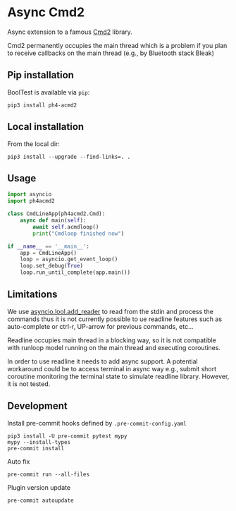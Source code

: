 # Async Cmd2

Async extension to a famous [Cmd2](https://github.com/python-cmd2/cmd2) library.

Cmd2 permanently occupies the main thread which is a problem if you plan to receive callbacks on the main thread
(e.g., by Bluetooth stack Bleak)

## Pip installation

BoolTest is available via `pip`:

```
pip3 install ph4-acmd2
```

## Local installation

From the local dir:

```
pip3 install --upgrade --find-links=. .
```

## Usage

```python
import asyncio
import ph4acmd2

class CmdLineApp(ph4acmd2.Cmd):
    async def main(self):
        await self.acmdloop()
        print("Cmdloop finished now")

if __name__ == '__main__':
    app = CmdLineApp()
    loop = asyncio.get_event_loop()
    loop.set_debug(True)
    loop.run_until_complete(app.main())
```

## Limitations

We use [asyncio.lool.add_reader](https://docs.python.org/3/library/asyncio-eventloop.html#asyncio.loop.add_reader) to read
from the stdin and process the commands thus it is not currently possible to ue readline features such as auto-complete or
ctrl-r, UP-arrow for previous commands, etc...

Readline occupies main thread in a blocking way, so it is not compatible with runloop model running on the main thread
and executing coroutines.

In order to use readline it needs to add async support. A potential workaround could be to access terminal in async way
e.g., submit short coroutine monitoring the terminal state to simulate readline library. However, it is not tested.

## Development

Install pre-commit hooks defined by `.pre-commit-config.yaml`

```shell
pip3 install -U pre-commit pytest mypy
mypy --install-types
pre-commit install
```

Auto fix
```shell
pre-commit run --all-files
```

Plugin version update
```shell
pre-commit autoupdate
```
